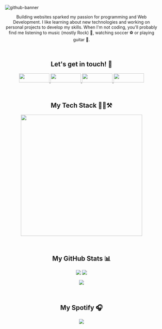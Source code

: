 ![github-banner](https://github.com/CDDR1/CDDR1/assets/62437724/5638cabc-63dd-4dac-9a13-a08d8c8f7fc5)
<!--
<p align="center">
 <img src="https://badges.pufler.dev/visits/CDDR1/CDDR1"/> 
 <img src="https://badges.pufler.dev/repos/CDDR1"/>
 <img src="https://badges.pufler.dev/commits/monthly/CDDR1" />
</p>
-->
<p align="center">
  Building websites sparked my passion for programming and Web Development. I like learning about new technologies and working on personal projects to develop my skills. When I'm not coding, you'll probably find me listening to music (mostly Rock) 🎵, watching soccer ⚽ or playing guitar 🎸.    
</p>

<br>

<!-- || CONTACT SECTION || -->
<h2 align="center">Let's get in touch! 🤝</h2>

<p align="center">
  <a href="https://carlosduque.netlify.app/">
    <img src="https://img.shields.io/badge/website-000000?style=for-the-badge&logo=About.me&logoColor=white" width="100" height="30">
  </a>
  <a href="https://www.linkedin.com/in/carlosduq/">
    <img src="https://img.shields.io/badge/LinkedIn-0077B5?style=for-the-badge&logo=linkedin&logoColor=white" width="100" height="30">
  </a>
  <a href="https://devpost.com/CDDR1?ref_content=user-portfolio&ref_feature=portfolio&ref_medium=global-nav">
    <img src="https://img.shields.io/badge/Devpost-003E54?style=for-the-badge&logo=Devpost&logoColor=white" width="100" height="30">
  </a>
  <a href="mailto:carlos.d.duque.r@gmail.com">
    <img src="https://img.shields.io/badge/Gmail-D14836?style=for-the-badge&logo=gmail&logoColor=white" width="100" height="30">
  </a>
</p>  

<br>

<!-- || TECH STACK SECTION || -->
<h2 align="center">My Tech Stack 👨‍💻⚒️</h2>

<p align="center">
  <img src="https://skillicons.dev/icons?i=mongodb,express,react,ts,nodejs,tailwind" width="400">
</p>  

<br>

<!-- || GITHUB STATS SECTION || -->
<h2 align="center">My GitHub Stats 📊</h2>

<p align="center">
  <img src="https://github-readme-stats.vercel.app/api?username=CDDR1&show_icons=true&theme=tokyonight">
  <img src="https://github-readme-stats.vercel.app/api/top-langs/?username=CDDR1&layout=compact&theme=tokyonight">
</p>

<p align="center">
 <img  src="http://github-readme-streak-stats.herokuapp.com?user=CDDR1&theme=tokyonight" />
</p>

<br>

<!-- || SPOTIFY SECTION || -->
<h2 align="center">My Spotify 🎧</h2>

<p align="center">
  <a href="https://open.spotify.com/user/	jarc5zfk55zb0vxv8k31jbvfx">
    <img  src="https://spotify-recently-played-readme.vercel.app/api?user=jarc5zfk55zb0vxv8k31jbvfx&count=3&width=600" />
  </a>
</p> 
